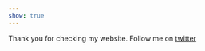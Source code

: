 ```yaml
---
show: true
---
```


Thank you for checking my website. Follow me on [twitter](https://www.twitter.com/nnajivictorr)